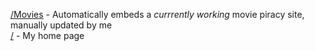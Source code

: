 <a href="https://kn0tzer.github.io/Movies">/Movies</a><span> - Automatically embeds a *currrently working* movie piracy site, manually updated by me</span>
<br>
<a href="https://kn0tzer.github.io/">/</a><span> - My home page</span>